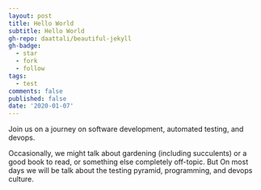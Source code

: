 ```yaml
---
layout: post
title: Hello World
subtitle: Hello World
gh-repo: daattali/beautiful-jekyll
gh-badge:
  - star
  - fork
  - follow
tags:
  - test
comments: false
published: false
date: '2020-01-07'
---
```


Join us on a journey on software development, automated testing, and devops. 

Occasionally, we might talk about gardening (including succulents) or a good book to read, or something else completely off-topic. But On most days we will be talk about the testing pyramid, programming, and devops culture.
